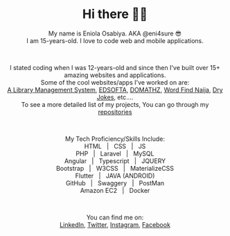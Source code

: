 <div align="center">
  
  # Hi there 👋🏾

  My name is Eniola Osabiya. AKA @eni4sure 😎
  <br>
  I am 15-years-old. I love to code web and mobile applications.
  
  
  <br>
  
  
  I stated coding when I was 12-years-old and since then I've built over 15+ amazing websites and applications.
  <br>
  Some of the cool websites/apps I've worked on are:
  <br>
  [A Library Management System](https://mfmteens.org/library), [EDSOFTA](https://edsofta.com), [DOMATHZ](https://oandoideas.github.io/domathz), [Word Find Naija](https://oandoideas.github.io/word-find-naija), [Dry Jokes](https://eni4sure.github.io/dryjokes), etc....
  <br>
  To see a more detailed list of my projects, You can go through my [repositories](https://github.com/eni4sure?tab=repositories)
  
  <br>
  
  
  My Tech Proficiency/Skills Include:
  <br>
  HTML &nbsp; | &nbsp; CSS &nbsp; | &nbsp; JS
  <br>
  PHP &nbsp; | &nbsp; Laravel &nbsp; | &nbsp; MySQL
  <br>
  Angular &nbsp; | &nbsp; Typescript &nbsp; | &nbsp; JQUERY
  <br>
  Bootstrap &nbsp; | &nbsp; W3CSS &nbsp; | &nbsp; MaterializeCSS
  <br>
  Flutter &nbsp; | &nbsp; JAVA (ANDROID)
  <br>
  GitHub &nbsp; | &nbsp; Swaggery &nbsp; | &nbsp; PostMan
  <br>
  Amazon EC2 &nbsp; | &nbsp; Docker
  
  
  <br>
  
  
  You can find me on:
    <br>
    [LinkedIn](https://linkedin.com/in/eniola-osabiya), [Twitter](https://twitter.com/eni4sure), [Instagram](https://instagram.com/eni4sure), [Facebook](https://facebook.com/eni4sure)
    <br>
</div>
